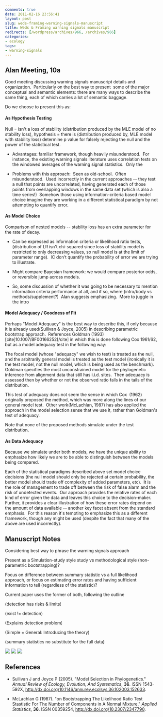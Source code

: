 ```yaml
---
comments: true
date: 2011-02-16 23:56:41
layout: post
slug: weds-framing-warning-signals-manuscript
title: Weds & Framing warning signals manuscript
redirects: [/wordpress/archives/966, /archives/966]
categories:
- ecology
tags:
- warning-signals
---
```


## Alan Meeting, 10a


Good meeting discussing warning signals manuscript details and organization.  Particularly on the best way to present  some of the major conceptual and semantic elements: there are many ways to describe the same thing, each of which carries a lot of semantic baggage.

Do we choose to present this as:


#### As Hypothesis Testing


Null = isn't a loss of stability (distribution produced by the MLE model of no stability loss), hypothesis = there is (distribution produced by, MLE model with stability loss) determine p value for falsely rejecting the null and the power of the statistical test.



	
  * Advantages: familiar framework, though heavily misunderstood.  For instance, the existing warning signals literature uses correlation tests on the windowed averages of the warning signal statistics.  Only the

	
  * Problems with this approach:  Seen as old-school.  Often misunderstood.  Used incorrectly in the current approaches -- they test a null that points are uncorrelated, having generated each of those points from overlapping windows in the same data set (which is also a time series!)  Somehow those using information-criteria based model choice imagine they are working in a different statistical paradigm by not attempting to quantify error.




#### As Model Choice


Comparison of nested models -- stability loss has an extra parameter for the rate of decay.



	
  * Can be expressed as information criteria or likelihood ratio tests, (distribution of LR isn't chi-squared since loss of stability model is restricted to only decreasing values, so null model is at the limit of parameter range).  IC don't quantify the probability of error we are trying to illustrate.

	
  * Might compare Bayesian framework: we would compare posterior odds, or reversible jump across models.

	
  * So, some discussion of whether it was going to be necessary to mention information criteria performance at all, and if so, where (intro/body vs methods/supplement?)  Alan suggests emphasizing.  More to juggle in the intro




#### Model Adequacy / Goodness of Fit


Perhaps "Model Adequacy" is the best way to describe this, if only because it is already used(Sullivan & Joyce, 2005) in describing parametric bootstrap approach.  References Goldman (1993)[cite]10.1007/BF00166252[/cite] in which this is done following Cox 1961/62, but as a model adequacy test in the following way:

The focal model (whose "adequacy" we wish to test) is treated as the null, and the arbitrarily general model is treated as the test model (ironically it is the test model, not the null model, which is being used as the benchmark).  Goldman specifies the most unconstrained model for the phylogenetic inference from alignment data that still has i.i.d. sites.  Then adequacy is assessed then by whether or not the observed ratio falls in the tails of the distribution.

This test of adequacy does not seem the sense in which Cox  (1962) originally proposed the method, which was more along the lines of our general model test.  Other work(McLachlan, 1987) has also applied the approach in the model selection sense that we use it, rather than Goldman's test of adequacy.

Note that none of the proposed methods simulate under the test distribution.


#### As Data Adequacy


Because we simulate under both models, we have the unique ability to emphasize how likely we are to be able to distinguish between the models being compared.

Each of the statistical paradigms described above set model choice decisions (the null model should only be rejected at certain probability, the better model should trade off complexity of added parameters, etc).  It is the role of management to trade off between the risk of false alarm and the risk of undetected events.  Our approach provides the relative rates of each kind of error given the data and leaves this choice to the decision-maker.  Further, it provides a clear illustration of how these error rates depend on the amount of data available -- another key facet absent from the standard emphasis.  For this reason it's tempting to emphasize this as a different framework, though any might be used (despite the fact that many of the above are used incorrectly).


## Manuscript Notes


Considering best way to phrase the warning signals approach

Present as a Simulation-study style study vs methodological style (non-parametric bootstrapping)?

Focus on difference between summary statistic vs a full likelihood approach, or focus on estimating error rates and having sufficient information to tell (regardless of the statistic)?

Current paper uses the former of both, following the outline

(detection has risks & limits)

(exist != detection)

(Explains detection problem)

(Simple = General: Introducing the theory)

(summary statistics no substitute for the full data)

![]( http://farm6.staticflickr.com/5055/5411537354_6583bfc4a6_o.png )
 ![]( http://farm6.staticflickr.com/5172/5406203293_6d756a27d4_o.png )
 ![]( http://farm6.staticflickr.com/5260/5411625926_2f8fb084b2_o.png )


## References


- Sullivan J and Joyce P (2005).
"Model Selection in Phylogenetics."
*Annual Review of Ecology, Evolution, And Systematics*, **36**.
ISSN 1543-592X, <a href="http://dx.doi.org/10.1146/annurev.ecolsys.36.102003.152633">http://dx.doi.org/10.1146/annurev.ecolsys.36.102003.152633</a>.

- McLachlan G (1987).
"on Bootstrapping The Likelihood Ratio Test Stastistic For The Number of Components in A Normal Mixture."
*Applied Statistics*, **36**.
ISSN 00359254, <a href="http://dx.doi.org/10.2307/2347790">http://dx.doi.org/10.2307/2347790</a>.
